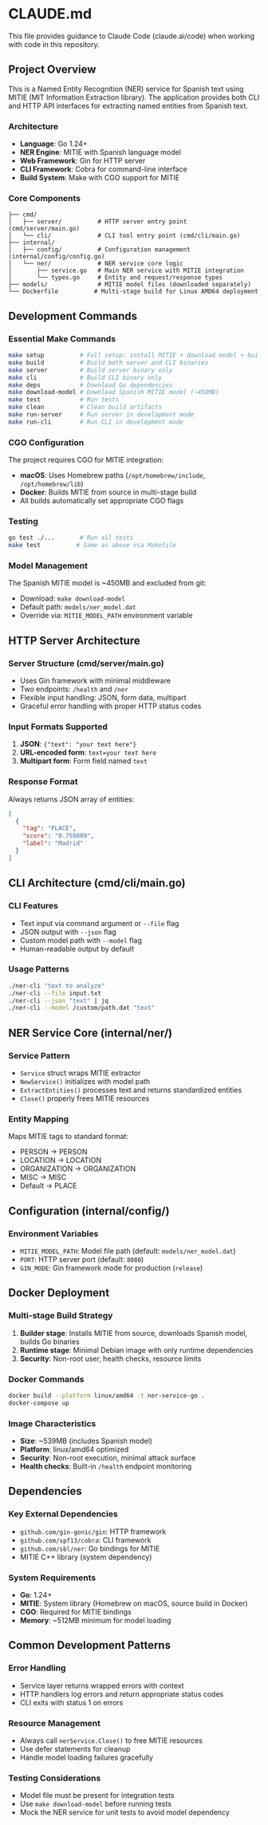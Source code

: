 # CLAUDE.md

This file provides guidance to Claude Code (claude.ai/code) when working with code in this repository.

## Project Overview

This is a Named Entity Recognition (NER) service for Spanish text using MITIE (MIT Information Extraction library). The application provides both CLI and HTTP API interfaces for extracting named entities from Spanish text.

### Architecture

- **Language**: Go 1.24+
- **NER Engine**: MITIE with Spanish language model
- **Web Framework**: Gin for HTTP server
- **CLI Framework**: Cobra for command-line interface
- **Build System**: Make with CGO support for MITIE

### Core Components

```
├── cmd/
│   ├── server/          # HTTP server entry point (cmd/server/main.go)
│   └── cli/             # CLI tool entry point (cmd/cli/main.go)
├── internal/
│   ├── config/          # Configuration management (internal/config/config.go)
│   └── ner/             # NER service core logic
│       ├── service.go   # Main NER service with MITIE integration
│       └── types.go     # Entity and request/response types
├── models/              # MITIE model files (downloaded separately)
└── Dockerfile          # Multi-stage build for Linux AMD64 deployment
```

## Development Commands

### Essential Make Commands
```bash
make setup          # Full setup: install MITIE + download model + build
make build          # Build both server and CLI binaries
make server         # Build server binary only
make cli            # Build CLI binary only
make deps           # Download Go dependencies
make download-model # Download Spanish MITIE model (~450MB)
make test           # Run tests
make clean          # Clean build artifacts
make run-server     # Run server in development mode
make run-cli        # Run CLI in development mode
```

### CGO Configuration
The project requires CGO for MITIE integration:
- **macOS**: Uses Homebrew paths (`/opt/homebrew/include`, `/opt/homebrew/lib`)
- **Docker**: Builds MITIE from source in multi-stage build
- All builds automatically set appropriate CGO flags

### Testing
```bash
go test ./...       # Run all tests
make test          # Same as above via Makefile
```

### Model Management
The Spanish MITIE model is ~450MB and excluded from git:
- Download: `make download-model`
- Default path: `models/ner_model.dat`
- Override via: `MITIE_MODEL_PATH` environment variable

## HTTP Server Architecture

### Server Structure (cmd/server/main.go)
- Uses Gin framework with minimal middleware
- Two endpoints: `/health` and `/ner`
- Flexible input handling: JSON, form data, multipart
- Graceful error handling with proper HTTP status codes

### Input Formats Supported
1. **JSON**: `{"text": "your text here"}`
2. **URL-encoded form**: `text=your text here`  
3. **Multipart form**: Form field named `text`

### Response Format
Always returns JSON array of entities:
```json
[
  {
    "tag": "PLACE",
    "score": "0.758809", 
    "label": "Madrid"
  }
]
```

## CLI Architecture (cmd/cli/main.go)

### CLI Features
- Text input via command argument or `--file` flag
- JSON output with `--json` flag
- Custom model path with `--model` flag
- Human-readable output by default

### Usage Patterns
```bash
./ner-cli "text to analyze"
./ner-cli --file input.txt
./ner-cli --json "text" | jq
./ner-cli --model /custom/path.dat "text"
```

## NER Service Core (internal/ner/)

### Service Pattern
- `Service` struct wraps MITIE extractor
- `NewService()` initializes with model path
- `ExtractEntities()` processes text and returns standardized entities
- `Close()` properly frees MITIE resources

### Entity Mapping
Maps MITIE tags to standard format:
- PERSON → PERSON
- LOCATION → LOCATION  
- ORGANIZATION → ORGANIZATION
- MISC → MISC
- Default → PLACE

## Configuration (internal/config/)

### Environment Variables
- `MITIE_MODEL_PATH`: Model file path (default: `models/ner_model.dat`)
- `PORT`: HTTP server port (default: `8080`)
- `GIN_MODE`: Gin framework mode for production (`release`)

## Docker Deployment

### Multi-stage Build Strategy
1. **Builder stage**: Installs MITIE from source, downloads Spanish model, builds Go binaries
2. **Runtime stage**: Minimal Debian image with only runtime dependencies
3. **Security**: Non-root user, health checks, resource limits

### Docker Commands
```bash
docker build --platform linux/amd64 -t ner-service-go .
docker-compose up
```

### Image Characteristics
- **Size**: ~539MB (includes Spanish model)
- **Platform**: linux/amd64 optimized
- **Security**: Non-root execution, minimal attack surface
- **Health checks**: Built-in `/health` endpoint monitoring

## Dependencies

### Key External Dependencies
- `github.com/gin-gonic/gin`: HTTP framework
- `github.com/spf13/cobra`: CLI framework  
- `github.com/sbl/ner`: Go bindings for MITIE
- MITIE C++ library (system dependency)

### System Requirements
- **Go**: 1.24+
- **MITIE**: System library (Homebrew on macOS, source build in Docker)
- **CGO**: Required for MITIE bindings
- **Memory**: ~512MB minimum for model loading

## Common Development Patterns

### Error Handling
- Service layer returns wrapped errors with context
- HTTP handlers log errors and return appropriate status codes
- CLI exits with status 1 on errors

### Resource Management
- Always call `nerService.Close()` to free MITIE resources
- Use defer statements for cleanup
- Handle model loading failures gracefully

### Testing Considerations
- Model file must be present for integration tests
- Use `make download-model` before running tests
- Mock the NER service for unit tests to avoid model dependency